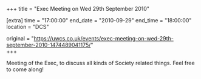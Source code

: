 +++
title = "Exec Meeting on Wed 29th September 2010"

[extra]
time = "17:00:00"
end_date = "2010-09-29"
end_time = "18:00:00"
location = "DCS"

original = "https://uwcs.co.uk/events/exec-meeting-on-wed-29th-september-2010-1474489041175/"    
+++

Meeting of the Exec, to discuss all kinds of Society related things. Feel free to come along\!

